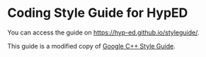 # Coding Style Guide for HypED

You can access the guide on https://hyp-ed.github.io/styleguide/.

This guide is a modified copy of [Google C++ Style Guide](https://google.github.io/styleguide/cppguide.html).
